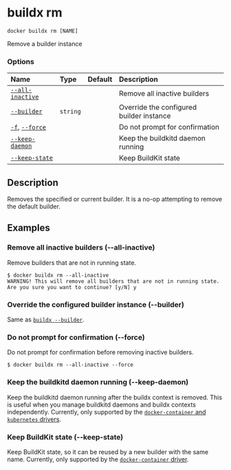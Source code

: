 # buildx rm

```
docker buildx rm [NAME]
```

<!---MARKER_GEN_START-->
Remove a builder instance

### Options

| Name                                | Type     | Default | Description                              |
|:------------------------------------|:---------|:--------|:-----------------------------------------|
| [`--all-inactive`](#all-inactive)   |          |         | Remove all inactive builders             |
| [`--builder`](#builder)             | `string` |         | Override the configured builder instance |
| [`-f`](#force), [`--force`](#force) |          |         | Do not prompt for confirmation           |
| [`--keep-daemon`](#keep-daemon)     |          |         | Keep the buildkitd daemon running        |
| [`--keep-state`](#keep-state)       |          |         | Keep BuildKit state                      |


<!---MARKER_GEN_END-->

## Description

Removes the specified or current builder. It is a no-op attempting to remove the
default builder.

## Examples

### <a name="all-inactive"></a> Remove all inactive builders (--all-inactive)

Remove builders that are not in running state.

```console
$ docker buildx rm --all-inactive
WARNING! This will remove all builders that are not in running state. Are you sure you want to continue? [y/N] y
```

### <a name="builder"></a> Override the configured builder instance (--builder)

Same as [`buildx --builder`](buildx.md#builder).

### <a name="force"></a> Do not prompt for confirmation (--force)

Do not prompt for confirmation before removing inactive builders.

```console
$ docker buildx rm --all-inactive --force
```

### <a name="keep-daemon"></a> Keep the buildkitd daemon running (--keep-daemon)

Keep the buildkitd daemon running after the buildx context is removed. This is useful when you manage buildkitd daemons and buildx contexts independently.
Currently, only supported by the [`docker-container` and `kubernetes` drivers](buildx_create.md#driver).

### <a name="keep-state"></a> Keep BuildKit state (--keep-state)

Keep BuildKit state, so it can be reused by a new builder with the same name.
Currently, only supported by the [`docker-container` driver](buildx_create.md#driver).
